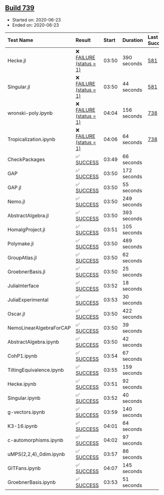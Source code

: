 ## [Build 739](https://oscarci.mathematik.uni-kl.de/job/oscar-julia-1.4/739/)

* Started on: 2020-06-23
* Ended on: 2020-06-23

| Test Name    | Result | Start | Duration | Last Success | First Failure |
|:-------------|:-------|:------|:---------|:-------------|:--------------|
| Hecke.jl | ❌ [FAILURE (status = 1)](https://oscarci.mathematik.uni-kl.de/job/oscar-julia-1.4/739/artifact/logs/build-739/Hecke.jl.log) | 03:50 | 390 seconds | [581](https://oscarci.mathematik.uni-kl.de/job/oscar-julia-1.4/581/) | [582](https://oscarci.mathematik.uni-kl.de/job/oscar-julia-1.4/582/) |
| Singular.jl | ❌ [FAILURE (status = 1)](https://oscarci.mathematik.uni-kl.de/job/oscar-julia-1.4/739/artifact/logs/build-739/Singular.jl.log) | 03:50 | 44 seconds | [581](https://oscarci.mathematik.uni-kl.de/job/oscar-julia-1.4/581/) | [582](https://oscarci.mathematik.uni-kl.de/job/oscar-julia-1.4/582/) |
| wronski-poly.ipynb | ❌ [FAILURE (status = 1)](https://oscarci.mathematik.uni-kl.de/job/oscar-julia-1.4/739/artifact/logs/build-739/wronski-poly.ipynb.log) | 04:04 | 156 seconds | [738](https://oscarci.mathematik.uni-kl.de/job/oscar-julia-1.4/738/) | [739](https://oscarci.mathematik.uni-kl.de/job/oscar-julia-1.4/739/) |
| Tropicalization.ipynb | ❌ [FAILURE (status = 1)](https://oscarci.mathematik.uni-kl.de/job/oscar-julia-1.4/739/artifact/logs/build-739/Tropicalization.ipynb.log) | 04:06 | 64 seconds | [738](https://oscarci.mathematik.uni-kl.de/job/oscar-julia-1.4/738/) | [739](https://oscarci.mathematik.uni-kl.de/job/oscar-julia-1.4/739/) |
| CheckPackages | ✅ [SUCCESS](https://oscarci.mathematik.uni-kl.de/job/oscar-julia-1.4/739/artifact/logs/build-739/CheckPackages.log) | 03:49 | 66 seconds |  |  |
| GAP | ✅ [SUCCESS](https://oscarci.mathematik.uni-kl.de/job/oscar-julia-1.4/739/artifact/logs/build-739/GAP.log) | 03:50 | 172 seconds |  |  |
| GAP.jl | ✅ [SUCCESS](https://oscarci.mathematik.uni-kl.de/job/oscar-julia-1.4/739/artifact/logs/build-739/GAP.jl.log) | 03:50 | 55 seconds |  |  |
| Nemo.jl | ✅ [SUCCESS](https://oscarci.mathematik.uni-kl.de/job/oscar-julia-1.4/739/artifact/logs/build-739/Nemo.jl.log) | 03:50 | 249 seconds |  |  |
| AbstractAlgebra.jl | ✅ [SUCCESS](https://oscarci.mathematik.uni-kl.de/job/oscar-julia-1.4/739/artifact/logs/build-739/AbstractAlgebra.jl.log) | 03:50 | 393 seconds |  |  |
| HomalgProject.jl | ✅ [SUCCESS](https://oscarci.mathematik.uni-kl.de/job/oscar-julia-1.4/739/artifact/logs/build-739/HomalgProject.jl.log) | 03:51 | 105 seconds |  |  |
| Polymake.jl | ✅ [SUCCESS](https://oscarci.mathematik.uni-kl.de/job/oscar-julia-1.4/739/artifact/logs/build-739/Polymake.jl.log) | 03:50 | 489 seconds |  |  |
| GroupAtlas.jl | ✅ [SUCCESS](https://oscarci.mathematik.uni-kl.de/job/oscar-julia-1.4/739/artifact/logs/build-739/GroupAtlas.jl.log) | 03:50 | 62 seconds |  |  |
| GroebnerBasis.jl | ✅ [SUCCESS](https://oscarci.mathematik.uni-kl.de/job/oscar-julia-1.4/739/artifact/logs/build-739/GroebnerBasis.jl.log) | 03:50 | 25 seconds |  |  |
| JuliaInterface | ✅ [SUCCESS](https://oscarci.mathematik.uni-kl.de/job/oscar-julia-1.4/739/artifact/logs/build-739/JuliaInterface.log) | 03:52 | 18 seconds |  |  |
| JuliaExperimental | ✅ [SUCCESS](https://oscarci.mathematik.uni-kl.de/job/oscar-julia-1.4/739/artifact/logs/build-739/JuliaExperimental.log) | 03:53 | 30 seconds |  |  |
| Oscar.jl | ✅ [SUCCESS](https://oscarci.mathematik.uni-kl.de/job/oscar-julia-1.4/739/artifact/logs/build-739/Oscar.jl.log) | 03:50 | 422 seconds |  |  |
| NemoLinearAlgebraForCAP | ✅ [SUCCESS](https://oscarci.mathematik.uni-kl.de/job/oscar-julia-1.4/739/artifact/logs/build-739/NemoLinearAlgebraForCAP.log) | 03:50 | 39 seconds |  |  |
| AbstractAlgebra.ipynb | ✅ [SUCCESS](https://oscarci.mathematik.uni-kl.de/job/oscar-julia-1.4/739/artifact/logs/build-739/AbstractAlgebra.ipynb.log) | 03:50 | 42 seconds |  |  |
| CohP1.ipynb | ✅ [SUCCESS](https://oscarci.mathematik.uni-kl.de/job/oscar-julia-1.4/739/artifact/logs/build-739/CohP1.ipynb.log) | 03:54 | 67 seconds |  |  |
| TiltingEquivalence.ipynb | ✅ [SUCCESS](https://oscarci.mathematik.uni-kl.de/job/oscar-julia-1.4/739/artifact/logs/build-739/TiltingEquivalence.ipynb.log) | 03:55 | 159 seconds |  |  |
| Hecke.ipynb | ✅ [SUCCESS](https://oscarci.mathematik.uni-kl.de/job/oscar-julia-1.4/739/artifact/logs/build-739/Hecke.ipynb.log) | 03:51 | 92 seconds |  |  |
| Singular.ipynb | ✅ [SUCCESS](https://oscarci.mathematik.uni-kl.de/job/oscar-julia-1.4/739/artifact/logs/build-739/Singular.ipynb.log) | 03:52 | 40 seconds |  |  |
| g-vectors.ipynb | ✅ [SUCCESS](https://oscarci.mathematik.uni-kl.de/job/oscar-julia-1.4/739/artifact/logs/build-739/g-vectors.ipynb.log) | 03:59 | 140 seconds |  |  |
| K3-16.ipynb | ✅ [SUCCESS](https://oscarci.mathematik.uni-kl.de/job/oscar-julia-1.4/739/artifact/logs/build-739/K3-16.ipynb.log) | 04:01 | 64 seconds |  |  |
| c-automorphisms.ipynb | ✅ [SUCCESS](https://oscarci.mathematik.uni-kl.de/job/oscar-julia-1.4/739/artifact/logs/build-739/c-automorphisms.ipynb.log) | 04:02 | 97 seconds |  |  |
| uMPS(2,2,4)_0dim.ipynb | ✅ [SUCCESS](https://oscarci.mathematik.uni-kl.de/job/oscar-julia-1.4/739/artifact/logs/build-739/uMPS-2-2-4-_0dim.ipynb.log) | 03:57 | 86 seconds |  |  |
| GITFans.ipynb | ✅ [SUCCESS](https://oscarci.mathematik.uni-kl.de/job/oscar-julia-1.4/739/artifact/logs/build-739/GITFans.ipynb.log) | 04:07 | 145 seconds |  |  |
| GroebnerBasis.ipynb | ✅ [SUCCESS](https://oscarci.mathematik.uni-kl.de/job/oscar-julia-1.4/739/artifact/logs/build-739/GroebnerBasis.ipynb.log) | 03:53 | 51 seconds |  |  |
